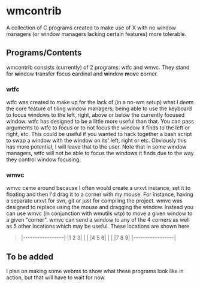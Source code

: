 # wmcontrib

A collection of C programs created to make use of X with no window managers
(or window managers lacking certain features) more tolerable.


## Programs/Contents

wmcontrib consists (currently) of 2 programs: wtfc and wmvc. They stand for
**w**indow **t**ransfer **f**ocus **c**ardinal and **w**indow **m**o**v**e
**c**orner.


### wtfc

wtfc was created to make up for the lack of (in a no-wm setup) what I deem
the core feature of tiling window managers; being able to use the keyboard
to focus windows to the left, right, above or below the currently focused
window. wtfc has designed to be a little more useful than that. You can pass
arguments to wtfc to focus or to not focus the window it finds to the left or
right, etc. This could be useful if you wanted to hack together a bash script
to swap a window with the window on its' left, right or etc. Obviously this
has more potential, I will leave that to the user. Note that in some window
managers, wtfc will not be able to focus the windows it finds due to the way
they control window focusing.


### wmvc

wmvc came around because I often would create a urxvt instance, set it to
floating and then I'd drag it to a corner with my mouse. For instance, having
a separate urxvt for svn, git or just for compiling the project. wmvc was
designed to replace using the mouse and dragging the window. Instead you can
use wmvc (in conjunction with wmutils wtp) to move a given window to a given
"corner". wmvc can send a window to any of the 4 corners as well as 5 other
locations which may be useful. These locations are shown here

>|-----------------|
>|1       2       3|
>|                 |
>|4       5       6|
>|                 |
>|7       8       9|
>|-----------------|


## To be added

I plan on making some webms to show what these programs look like in action,
but that will have to wait for now.
